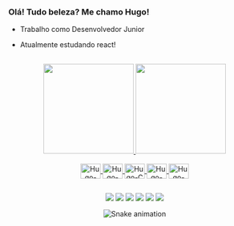 ### Olá! Tudo beleza? Me chamo Hugo!

- Trabalho como Desenvolvedor Junior
- Atualmente estudando react! 

  ##

<div align="center">
  <a href="https://github.com/hugomeirellest2c">
  <img height="180em" src="https://github-readme-stats.vercel.app/api?username=hugomeirellest2c&show_icons=true&theme=dark&include_all_commits=true&count_private=true&PAT_1=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"/>
  <img height="180em" src="https://github-readme-stats.vercel.app/api/top-langs/?username=hugomeirellest2c&layout=compact&langs_count=7&theme=dark&PAT_1=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"/>
</div>
  
<div align="center" style="display: inline_block"><br>
  <img align="center" alt="Hugo-JAVASCRIPT" height="30" width="40" src="https://cdn.jsdelivr.net/gh/devicons/devicon/icons/javascript/javascript-original.svg" />
  <img align="center" alt="Hugo-TYPESCRIPT" height="30" width="40" src="https://cdn.jsdelivr.net/gh/devicons/devicon/icons/typescript/typescript-plain.svg" />
  <img align="center" alt="Hugo-C" height="30" width="40" src="https://cdn.jsdelivr.net/gh/devicons/devicon/icons/c/c-original.svg" />
  <img align="center" alt="Hugo-HTML" height="30" width="40" src="https://cdn.jsdelivr.net/gh/devicons/devicon/icons/html5/html5-original.svg" />       
  <img align="center" alt="Hugo-CSS" height="30" width="40" src="https://cdn.jsdelivr.net/gh/devicons/devicon/icons/css3/css3-original.svg" />
</div>
  
  ##

<div align="center">
  <a href="https://www.youtube.com/" target="_blank"><img src="https://img.shields.io/badge/YouTube-FF0000?style=for-the-badge&logo=youtube&logoColor=white" target="_blank"></a>
  <a href="https://instagram.com" target="_blank"><img src="https://img.shields.io/badge/-Instagram-%23E4405F?style=for-the-badge&logo=instagram&logoColor=white" target="_blank"></a>
 	<a href="https://www.twitch.tv" target="_blank"><img src="https://img.shields.io/badge/Twitch-9146FF?style=for-the-badge&logo=twitch&logoColor=white" target="_blank"></a>
 <a href="https://discord.gg" target="_blank"><img src="https://img.shields.io/badge/Discord-7289DA?style=for-the-badge&logo=discord&logoColor=white" target="_blank"></a> 
  <a href = "mailto:hugo.meirelles2002@gmail.com"><img src="https://img.shields.io/badge/-Gmail-%23333?style=for-the-badge&logo=gmail&logoColor=white" target="_blank"></a>
  <a href="https://www.linkedin.com/in/hugo-meirelles-68a374207" target="_blank"><img src="https://img.shields.io/badge/-LinkedIn-%230077B5?style=for-the-badge&logo=linkedin&logoColor=white" target="_blank"></a> 
  
  ![Snake animation](https://github.com/hugomeirellest2c/hugomeirellest2c/blob/output/github-contribution-grid-snake.svg)
  
</div>
